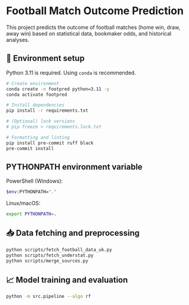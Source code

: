 # Football Match Outcome Prediction

This project predicts the outcome of football matches (home win, draw, away win) based on statistical data, bookmaker odds, and historical analyses.


## 🔧 Environment setup

Python 3.11 is required. Using `conda` is recommended.

```bash
# Create environment
conda create -n footpred python=3.11 -y
conda activate footpred

# Install dependencies
pip install -r requirements.txt

# (Optional) lock versions
# pip freeze > requirements.lock.txt

# Formatting and linting
pip install pre-commit ruff black
pre-commit install
```

## PYTHONPATH environment variable
PowerShell (Windows):

```bash
$env:PYTHONPATH="."
```

Linux/macOS:

```bash
export PYTHONPATH=.
```


## 📥 Data fetching and preprocessing

```bash
python scripts/fetch_football_data_uk.py
python scripts/fetch_understat.py
python scripts/merge_sources.py
```

## 📈 Model training and evaluation

```bash
python -m src.pipeline --algo rf
```
